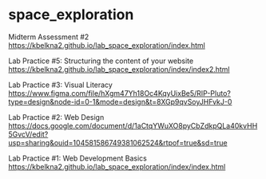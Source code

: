 # space_exploration

Midterm Assessment #2
https://kbelkna2.github.io/lab_space_exploration/index.html

Lab Practice #5: Structuring the content of your website
https://kbelkna2.github.io/lab_space_exploration/index/index2.html

Lab Practice #3: Visual Literacy
https://www.figma.com/file/hXgm47Yh18Oc4KqyUixBe5/RIP-Pluto?type=design&node-id=0-1&mode=design&t=8XGp9qvSoyJHFvkJ-0

Lab Practice #2: Web Design
https://docs.google.com/document/d/1aCtqYWuXO8pyCbZdkpQLa40kvHH5GvcV/edit?usp=sharing&ouid=104581586749381062524&rtpof=true&sd=true

Lab Practice #1: Web Development Basics
https://kbelkna2.github.io/lab_space_exploration/index/index.html
